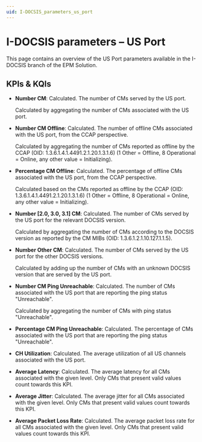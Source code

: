 ```yaml
---
uid: I-DOCSIS_parameters_us_port
---
```


# I-DOCSIS parameters – US Port

This page contains an overview of the US Port parameters available in the I-DOCSIS branch of the EPM Solution.

## KPIs & KQIs

- **Number CM**: Calculated. The number of CMs served by the US port.

  Calculated by aggregating the number of CMs associated with the US port.

- **Number CM Offline**: Calculated. The number of offline CMs associated with the US port, from the CCAP perspective.

  Calculated by aggregating the number of CMs reported as offline by the CCAP (OID: 1.3.6.1.4.1.4491.2.1.20.1.3.1.6) (1 Other = Offline, 8 Operational = Online, any other value = Initializing).

- **Percentage CM Offline**: Calculated. The percentage of offline CMs associated with the US port, from the CCAP perspective.

  Calculated based on the CMs reported as offline by the CCAP (OID: 1.3.6.1.4.1.4491.2.1.20.1.3.1.6) (1 Other = Offline, 8 Operational = Online, any other value = Initializing).

- **Number [2.0, 3.0, 3.1] CM**: Calculated. The number of CMs served by the US port for the relevant DOCSIS version.

  Calculated by aggregating the number of CMs according to the DOCSIS version as reported by the CM MIBs (OID: 1.3.6.1.2.1.10.127.1.1.5).

- **Number Other CM**: Calculated. The number of CMs served by the US port for the other DOCSIS versions.

  Calculated by adding up the number of CMs with an unknown DOCSIS version that are served by the US port.

- **Number CM Ping Unreachable**: Calculated. The number of CMs associated with the US port that are reporting the ping status "Unreachable".

  Calculated by aggregating the number of CMs with ping status "Unreachable".

- **Percentage CM Ping Unreachable**: Calculated. The percentage of CMs associated with the US port that are reporting the ping status "Unreachable".

- **CH Utilization**: Calculated. The average utilization of all US channels associated with the US port.

- **Average Latency**: Calculated. The average latency for all CMs associated with the given level. Only CMs that present valid values count towards this KPI.

- **Average Jitter**: Calculated. The average jitter for all CMs associated with the given level. Only CMs that present valid values count towards this KPI.

- **Average Packet Loss Rate**: Calculated. The average packet loss rate for all CMs associated with the given level. Only CMs that present valid values count towards this KPI.
